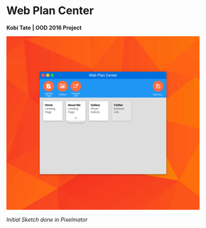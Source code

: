 # Web Plan Center
**Kobi Tate | OOD 2016 Project**

![Sketch v1](/Planning/sketch-07-21-16.png?raw=true)

*Initial Sketch done in Pixelmator*